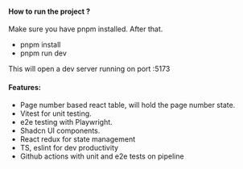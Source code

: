 #### How to run the project ?

Make sure you have pnpm installed.
After that.

- pnpm install
- pnpm run dev

This will open a dev server running on port :5173

#### Features:

- Page number based react table, will hold the page number state.
- Vitest for unit testing.
- e2e testing with Playwright.
- Shadcn UI components.
- React redux for state management
- TS, eslint for dev productivity
- Github actions with unit and e2e tests on pipeline
